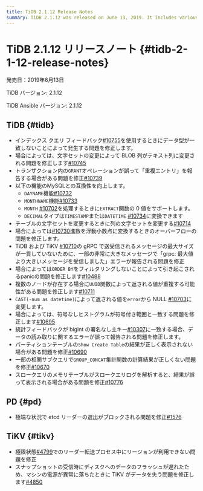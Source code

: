```yaml
---
title: TiDB 2.1.12 Release Notes
summary: TiDB 2.1.12 was released on June 13, 2019. It includes various bug fixes and improvements, such as fixing issues with data type mismatches, charset altering, and GRANT operations. The release also improves compatibility with MySQL and addresses issues with functions, data conversion, and error reporting. Additionally, PD and TiKV have also been updated to fix issues related to leader election and data availability during leader transfer and power failure.
---
```


# TiDB 2.1.12 リリースノート {#tidb-2-1-12-release-notes}

発売日：2019年6月13日

TiDB バージョン: 2.1.12

TiDB Ansible バージョン: 2.1.12

## TiDB {#tidb}

-   インデックス クエリ フィードバック[#10755](https://github.com/pingcap/tidb/pull/10755)を使用するときにデータ型が一致しないことによって発生する問題を修正します。
-   場合によっては、文字セットの変更によって BLOB 列がテキスト列に変更される問題を修正します[#10745](https://github.com/pingcap/tidb/pull/10745)
-   トランザクション内の`GRANT`オペレーションが誤って「重複エントリ」を報告する場合がある問題を修正[#10739](https://github.com/pingcap/tidb/pull/10739)
-   以下の機能のMySQLとの互換性を向上します。
    -   `DAYNAME`機能[#10732](https://github.com/pingcap/tidb/pull/10732)
    -   `MONTHNAME`機能[#10733](https://github.com/pingcap/tidb/pull/10733)
    -   `MONTH` [#10702](https://github.com/pingcap/tidb/pull/10702)を処理するときに`EXTRACT`関数の 0 値をサポートします。
    -   `DECIMAL`タイプは`TIMESTAMP`または`DATETIME` [#10734](https://github.com/pingcap/tidb/pull/10734)に変換できます
-   テーブルの文字セットを変更するときに列の文字セットを変更する[#10714](https://github.com/pingcap/tidb/pull/10714)
-   場合によっては[#10730](https://github.com/pingcap/tidb/pull/10730)進数を浮動小数点に変換するときのオーバーフローの問題を修正します。
-   TiDB および TiKV [#10710](https://github.com/pingcap/tidb/pull/10710)の gRPC で送受信されるメッセージの最大サイズが一貫していないために、一部の非常に大きなメッセージで「grpc: 最大値より大きいメッセージを受信しました」エラーが報告される問題を修正
-   場合によっては`ORDER BY`をフィルタリングしないことによって引き起こされるpanicの問題を修正します[#10488](https://github.com/pingcap/tidb/pull/10488)
-   複数のノードが存在する場合に`UUID`関数によって返される値が重複する可能性がある問題を修正します[#10711](https://github.com/pingcap/tidb/pull/10711)
-   `CAST(-num as datetime)`によって返される値を`error`から NULL [#10703](https://github.com/pingcap/tidb/pull/10703)に変更します。
-   場合によっては、符号なしヒストグラムが符号付き範囲と一致する問題を修正します[#10695](https://github.com/pingcap/tidb/pull/10695)
-   統計フィードバックが bigint の署名なし主キー[#10307](https://github.com/pingcap/tidb/pull/10307)に一致する場合、データの読み取りに関するエラーが誤って報告される問題を修正します。
-   パーティションテーブルの`Show Create Table`の結果が正しく表示されない場合がある問題を修正[#10690](https://github.com/pingcap/tidb/pull/10690)
-   一部の相関サブクエリで`GROUP_CONCAT`集計関数の計算結果が正しくない問題を修正[#10670](https://github.com/pingcap/tidb/pull/10670)
-   スロークエリのメモリテーブルがスロークエリログを解析すると、結果が誤って表示される場合がある問題を修正[#10776](https://github.com/pingcap/tidb/pull/10776)

## PD {#pd}

-   極端な状況で etcd リーダーの選出がブロックされる問題を修正[#1576](https://github.com/pingcap/pd/pull/1576)

## TiKV {#tikv}

-   極限状態[#4799](https://github.com/tikv/tikv/pull/4734)でのリーダー転送プロセス中にリージョンが利用できない問題を修正
-   スナップショットの受信時にディスクへのデータのフラッシュが遅れたため、マシンの電源が異常に落ちたときに TiKV がデータを失う問題を修正します[#4850](https://github.com/tikv/tikv/pull/4850)
